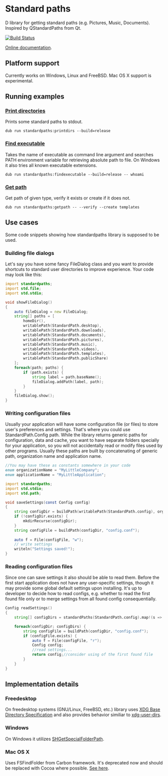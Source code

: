 # Standard paths

D library for getting standard paths (e.g. Pictures, Music, Documents). Inspired by QStandardPaths from Qt.

[![Build Status](https://travis-ci.org/MyLittleRobo/standardpaths.svg?branch=master)](https://travis-ci.org/MyLittleRobo/standardpaths)

[Online documentation](http://mylittlerobo.github.io/standardpaths/standardpaths.html).

## Platform support

Currently works on Windows, Linux and FreeBSD. Mac OS X support is experimental.

## Running examples

### [Print directories](examples/printdirs/source/app.d)

Prints some standard paths to stdout.

    dub run standardpaths:printdirs --build=release

### [Find executable](examples/findexecutable/source/app.d)

Takes the name of executable as command line argument and searches PATH environment variable for retrieving absolute path to file. On Windows it also tries all known executable extensions.

    dub run standardpaths:findexecutable --build=release -- whoami
    
### [Get path](examples/getpath/source/app.d)

Get path of given type, verify it exists or create if it does not.

    dub run standardpaths:getpath -- --verify --create templates
    
## Use cases

Some code snippets showing how standardpaths library is supposed to be used.

### Building file dialogs

Let's say you have some fancy FileDialog class and you want to provide shortcuts to standard user directories to improve experience.
Your code may look like this:

```d
import standardpaths;
import std.file;
import std.stdio;

void showFileDialog()
{
    auto fileDialog = new FileDialog;
    string[] paths = [
        homeDir(),
        writablePath(StandardPath.desktop),
        writablePath(StandardPath.downloads),
        writablePath(StandardPath.documents),
        writablePath(StandardPath.pictures),
        writablePath(StandardPath.music),
        writablePath(StandardPath.videos),
        writablePath(StandardPath.templates),
        writablePath(StandardPath.publicShare)
    ];
    foreach(path; paths) {
        if (path.exists) {
            string label = path.baseName();
            fileDialog.addPath(label, path);
        }
    }
    fileDialog.show();
}
```

### Writing configuration files

Usually your application will have some configuration file (or files) to store user's preferences and settings. That's where you could use StandardPath.Config path.
While the library returns generic paths for configuration, data and cache, you want to have separate folders specially for your application, so you will not accidentally read or modify files used by other programs.
Usually these paths are built by concatenating of generic path, organization name and application name.

```d
//You may have these as constants somewhere in your code
enum organizationName = "MyLittleCompany";
enum applicationName = "MyLittleApplication";

import standardpaths;
import std.stdio;
import std.path;

void saveSettings(const Config config)
{
    string configDir = buildPath(writablePath(StandardPath.config), organizationName, applicationName);
    if (!configDir.exists) {
        mkdirRecurse(configDir);
    }
    string configFile = buildPath(configDir, "config.conf");
    
    auto f = File(configFile, "w"); 
    // write settings
    writeln("Settings saved!");
}
```

### Reading configuration files

Since one can save settings it also should be able to read them. Before the first start application does not have any user-specific settings, though it may provide some global default settings upon installing.
It's up to developer to decide how to read configs, e.g. whether to read the first found file only or to merge settings from all found config consequentially.

```d
Config readSettings()
{
    string[] configDirs = standardPaths(StandardPath.config).map!(s => buildPath(s, organizationName, applicationName).array;

    foreach(configDir; configDirs) {
        string configFile = buildPath(configDir, "config.conf");
        if (configFile.exists) {
            auto f = File(configFile, "r");
            Config config;
            //read settings...
            return config;//consider using of the first found file
        }
    }
}
```

## Implementation details   

### Freedesktop

On freedesktop systems (GNU/Linux, FreeBSD, etc.) library uses [XDG Base Directory Specification](http://standards.freedesktop.org/basedir-spec/latest/index.html#introduction) and also provides behavior similiar to [xdg-user-dirs](http://www.freedesktop.org/wiki/Software/xdg-user-dirs/).

### Windows

On Windows it utilizes [SHGetSpecialFolderPath](https://msdn.microsoft.com/en-us/library/windows/desktop/bb762204(v=vs.85).aspx).

### Mac OS X

Uses FSFindFolder from Carbon framework. It's deprecated now and should be replaced with Cocoa where possible. [See here](http://cocoadev.com/ApplicationSupportFolder).
